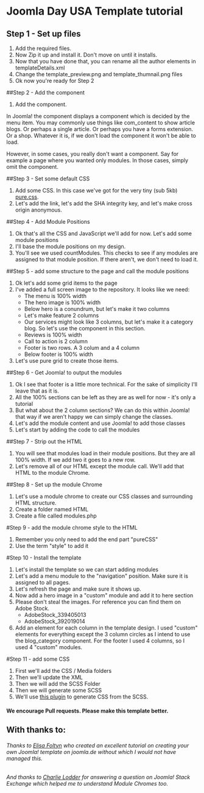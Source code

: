 # Joomla Day USA Template tutorial

## Step 1 - Set up files
1. Add the required files.  
2. Now Zip it up and install it.  Don't move on until it installs.
3. Now that you have done that, you can rename all the author elements in templateDetails.xml
4. Change the template_preview.png and template_thumnail.png files
5. Ok now you're ready for Step 2

##Step 2 - Add the component
1. Add the component.

In Joomla! the component displays a component which is decided by the menu item.  You may commonly use things like com_content to show article blogs.  Or perhaps a single article.  Or perhaps you have a forms extension.  Or a shop.  Whatever it is, if we don't load the component it won't be able to load.

However, in some cases, you really don't want a component.  Say for example a page where you wanted only modules.  In those cases, simply omit the component.

##Step 3 - Set some default CSS
1. Add some CSS.  In this case we've got for the very tiny (sub 5kb) [pure.css](https://purecss.io).  
2. Let's add the link, let's add the SHA integrity key, and let's make cross origin anonymous.

##Step 4 - Add Module Positions
1. Ok that's all the CSS and JavaScript we'll add for now.  Let's add some module positions
2. I'll base the module positions on my design.  
3. You'll see we used countModules.  This checks to see if any modules are assigned to that module position.  If there aren't, we don't need to load it.

##Step 5 - add some structure to the page and call the module positions
1. Ok let's add some grid items to the page
2. I've added a full screen image to the repository.  It looks like we need:
    * The menu is 100% width
    * The hero image is 100% width
    * Below hero is a conundrum, but let's make it two columns
    * Let's make feature 2 columns
    * Our services might look like 3 columns, but let's make it a category blog.  So let's use the component in this section.
    * Reviews is 100% width
    * Call to action is 2 column
    * Footer is two rows.  A 3 colum and a 4 column
    * Below footer is 100% width
3. Let's use pure grid to create those items.                        

##Step 6 - Get Joomla! to output the modules
1. Ok I see that footer is a little more technical.  For the sake of simplicity I'll leave that as it is.
2. All the 100% sections can be left as they are as well for now - it's only a tutorial
3. But what about the 2 column sections?  We can do this within Joomla! that way if we aren't happy we can simply change the classes.
4. Let's add the module content and use Joomla! to add those classes
5. Let's start by adding the code to call the modules

##Step 7 - Strip out the HTML
1. You will see that modules load in their module positions.  But they are all 100% width.  If we add two it goes to a new row.
2. Let's remove all of our HTML except the module call.  We'll add that HTML to the module Chrome.

##Step 8 - Set up the module Chrome
1. Let's use a module chrome to create our CSS classes and surrounding HTML structure.
2. Create a folder named HTML
3. Create a file called modules.php

#Step 9 - add the module chrome style to the HTML
1. Remember you only need to add the end part "pureCSS"
2. Use the term "style" to add it

#Step 10 - Install the template
1. Let's install the template so we can start adding modules
2. Let's add a menu module to the "navigation" position.  Make sure it is assigned to all pages.
3. Let's refresh the page and make sure it shows up.
4. Now add a hero image in a "custom" module and add it to here section
5. Please don't steal the images.  For reference you can find them on Adobe Stock.
   * AdobeStock_339405013
   * AdobeStock_392019014
6. Add an element for each column in the template design.  I used "custom" elements for everything except the 3 column circles as I intend to use the blog_category component.  For the footer I used 4 columns, so I used 4 "custom" modules.

#Step 11 - add some CSS
1. First we'll add the CSS / Media folders
2. Then we'll update the XML
3. Then we will add the SCSS Folder
4. Then we will generate some SCSS
5. We'll use [this plugin](https://extensions.joomla.org/extension/scss-compiler/) to generate CSS from the SCSS.


#### We encourage Pull requests.  Please make this template better.

## With thanks to:

###### Thanks to [Elisa Foltyn](https://www.joomla.de/wissen/joomla-tipps-im-advent/470-tuerchen-nummer-10) who created an excellent tutorial on creating your own Joomla! template on joomla.de without which I would not have managed this.  
###### And thanks to [Charlie Lodder](https://volunteers.joomla.org/joomlers/1813-charlie-lodder) for answering a question on Joomla! Stack Exchange which helped me to understand Module Chromes too.